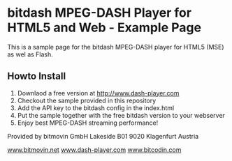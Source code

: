 # bitdash MPEG-DASH Player for HTML5 and Web - Example Page

This is a sample page for the bitdash MPEG-DASH player for HTML5 (MSE) as wel as Flash. 

## Howto Install

1. Downlaod a free version at http://www.dash-player.com
2. Checkout the sample provided in this repository
3. Add the API key to the bitdash config in the index.html
4. Put the sample together with the free bitdash version to your webserver
5. Enjoy best MPEG-DASH streaming performance! 

Provided by bitmovin GmbH 
Lakeside B01
9020 Klagenfurt
Austria

www.bitmovin.net
www.dash-player.com
www.bitcodin.com
